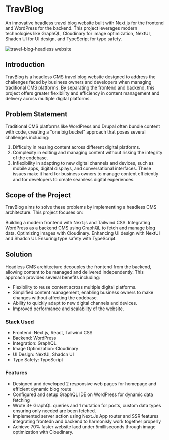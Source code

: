 # TravBlog
An innovative headless travel blog website built with Next.js for the frontend and WordPress for the backend. This project leverages modern technologies like GraphQL, Cloudinary for image optimization, NextUI, Shadcn UI for UI design, and TypeScript for type safety.

![travel-blog-headless website](https://github.com/user-attachments/assets/b777588d-9049-45b1-aab6-5dbec5afbad6)


## Introduction
TravBlog is a headless CMS travel blog website designed to address the challenges faced by business owners and developers when managing traditional CMS platforms. By separating the frontend and backend, this project offers greater flexibility and efficiency in content management and delivery across multiple digital platforms.

## Problem Statement
Traditional CMS platforms like WordPress and Drupal often bundle content with code, creating a "one big bucket" approach that poses several challenges including:

1. Difficulty in reusing content across different digital platforms.
2. Complexity in editing and managing content without risking the integrity of the codebase.
3. Inflexibility in adapting to new digital channels and devices, such as mobile apps, digital displays, and conversational interfaces.
These issues make it hard for business owners to manage content efficiently and for developers to create seamless digital experiences.

## Scope of the Project
TravBlog aims to solve these problems by implementing a headless CMS architecture. This project focuses on:

Building a modern frontend with Next.js and Tailwind CSS.
Integrating WordPress as a backend CMS using GraphQL to fetch and manage blog data.
Optimizing images with Cloudinary.
Enhancing UI design with NextUI and Shadcn UI.
Ensuring type safety with TypeScript.

## Solution
Headless CMS architecture decouples the frontend from the backend, allowing content to be managed and delivered independently. This approach provides several benefits including:

* Flexibility to reuse content across multiple digital platforms.
* Simplified content management, enabling business owners to make changes without affecting the codebase.
* Ability to quickly adapt to new digital channels and devices.
* Improved performance and scalability of the website.

### Stack Used
* Frontend: Next.js, React, Tailwind CSS
* Backend: WordPress
* Integration: GraphQL
* Image Optimization: Cloudinary
* UI Design: NextUI, Shadcn UI
* Type Safety: TypeScript

### Features
* Designed and developed 2 responsive web pages for homepage and efficient dynamic blog route 
* Configured and setup GraphQL IDE on WordPress for dynamic data fetching
* Wrote 3+ GraphQL queries and 1 mutation for posts, custom data types ensuring only needed are been fetched.
* Implemented server action using Next.Js App router and SSR features integrating frontedn and backend to harmonisly work together properly
* Achieve 70% faster website laod under 5milliseconds through image optimization with Cloudinary.
